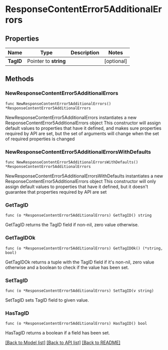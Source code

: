 # ResponseContentError5AdditionalErrors

## Properties

Name | Type | Description | Notes
------------ | ------------- | ------------- | -------------
**TagID** | Pointer to **string** |  | [optional] 

## Methods

### NewResponseContentError5AdditionalErrors

`func NewResponseContentError5AdditionalErrors() *ResponseContentError5AdditionalErrors`

NewResponseContentError5AdditionalErrors instantiates a new ResponseContentError5AdditionalErrors object
This constructor will assign default values to properties that have it defined,
and makes sure properties required by API are set, but the set of arguments
will change when the set of required properties is changed

### NewResponseContentError5AdditionalErrorsWithDefaults

`func NewResponseContentError5AdditionalErrorsWithDefaults() *ResponseContentError5AdditionalErrors`

NewResponseContentError5AdditionalErrorsWithDefaults instantiates a new ResponseContentError5AdditionalErrors object
This constructor will only assign default values to properties that have it defined,
but it doesn't guarantee that properties required by API are set

### GetTagID

`func (o *ResponseContentError5AdditionalErrors) GetTagID() string`

GetTagID returns the TagID field if non-nil, zero value otherwise.

### GetTagIDOk

`func (o *ResponseContentError5AdditionalErrors) GetTagIDOk() (*string, bool)`

GetTagIDOk returns a tuple with the TagID field if it's non-nil, zero value otherwise
and a boolean to check if the value has been set.

### SetTagID

`func (o *ResponseContentError5AdditionalErrors) SetTagID(v string)`

SetTagID sets TagID field to given value.

### HasTagID

`func (o *ResponseContentError5AdditionalErrors) HasTagID() bool`

HasTagID returns a boolean if a field has been set.


[[Back to Model list]](../README.md#documentation-for-models) [[Back to API list]](../README.md#documentation-for-api-endpoints) [[Back to README]](../README.md)


